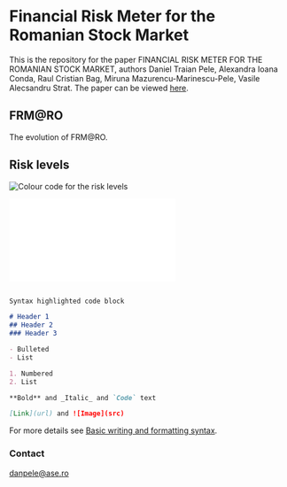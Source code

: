 # Financial Risk Meter for the Romanian Stock Market

This is the repository for the paper FINANCIAL RISK METER FOR THE ROMANIAN STOCK MARKET, authors Daniel Traian Pele, Alexandra Ioana Conda, Raul Cristian Bag, Miruna Mazurencu-Marinescu-Pele, Vasile Alecsandru Strat.
The paper can be viewed [here]().


## FRM@RO
The evolution of FRM@RO.
## Risk levels
![Colour code for the risk levels](/frm_ro/docs/assets/color_code.png)

![Risk level](/frm_ro/docs/assets/FRM_RO.html)
```markdown

Syntax highlighted code block

# Header 1
## Header 2
### Header 3

- Bulleted
- List

1. Numbered
2. List

**Bold** and _Italic_ and `Code` text

[Link](url) and ![Image](src)
```

For more details see [Basic writing and formatting syntax](https://docs.github.com/en/github/writing-on-github/getting-started-with-writing-and-formatting-on-github/basic-writing-and-formatting-syntax).

### Contact
danpele@ase.ro
